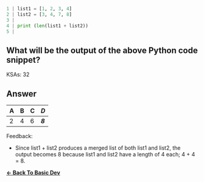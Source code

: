 ```python
1 | list1 = [1, 2, 3, 4]
2 | list2 = [3, 4, 7, 8]
3 | 
4 | print (len(list1 + list2))
5 | 
```

## What will be the output of the above Python code snippet?

KSAs: 32

## Answer
| A | B | C | ***D*** |
| :--- | :--- | :--- | :--- |
| 2 | 4 | 6 | ***8*** |


Feedback:

- Since list1 + list2 produces a merged list of both list1 and list2, the output becomes 8 because list1 and list2 have a length of 4 each; 4 + 4 = 8.

[**<- Back To Basic Dev**](../../../Basic_Dev.md)

